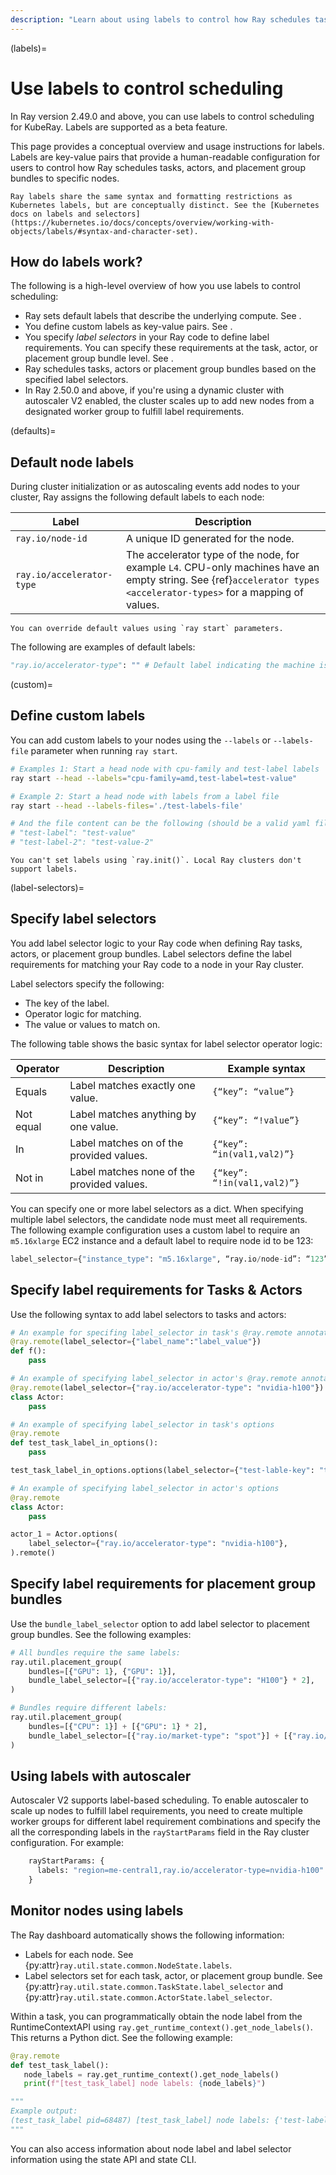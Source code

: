 ```yaml
---
description: "Learn about using labels to control how Ray schedules tasks, actors, and placement groups to nodes in your Kubernetes cluster."
---
```


(labels)=
# Use labels to control scheduling

In Ray version 2.49.0 and above, you can use labels to control scheduling for KubeRay. Labels are supported as a beta feature.

This page provides a conceptual overview and usage instructions for labels. Labels are key-value pairs that provide a human-readable configuration for users to control how Ray schedules tasks, actors, and placement group bundles to specific nodes.


```{note} 
Ray labels share the same syntax and formatting restrictions as Kubernetes labels, but are conceptually distinct. See the [Kubernetes docs on labels and selectors](https://kubernetes.io/docs/concepts/overview/working-with-objects/labels/#syntax-and-character-set).
```


## How do labels work?

The following is a high-level overview of how you use labels to control scheduling:

- Ray sets default labels that describe the underlying compute. See [](defaults).
- You define custom labels as key-value pairs. See [](custom).
- You specify *label selectors* in your Ray code to define label requirements. You can specify these requirements at the task, actor, or placement group bundle level. See [](label-selectors).
- Ray schedules tasks, actors or placement group bundles based on the specified label selectors.
- In Ray 2.50.0 and above, if you're using a dynamic cluster with autoscaler V2 enabled, the cluster scales up to add new nodes from a designated worker group to fulfill label requirements.

(defaults)=
## Default node labels 

During cluster initialization or as autoscaling events add nodes to your cluster, Ray assigns the following default labels to each node:

| Label | Description |
| --- | --- |
| `ray.io/node-id` | A unique ID generated for the node. |
| `ray.io/accelerator-type` | The accelerator type of the node, for example `L4`. CPU-only machines have an empty string. See {ref}`accelerator types <accelerator-types>` for a mapping of values. |

```{note} 
You can override default values using `ray start` parameters.
```

The following are examples of default labels:

```python
"ray.io/accelerator-type": "" # Default label indicating the machine is CPU-only.
```

(custom)=
## Define custom labels

You can add custom labels to your nodes using the `--labels` or `--labels-file` parameter when running `ray start`.

```bash
# Examples 1: Start a head node with cpu-family and test-label labels
ray start --head --labels="cpu-family=amd,test-label=test-value"

# Example 2: Start a head node with labels from a label file
ray start --head --labels-files='./test-labels-file'

# And the file content can be the following (should be a valid yaml file):
# "test-label": "test-value"
# "test-label-2": "test-value-2"
```

```{note} 
You can't set labels using `ray.init()`. Local Ray clusters don't support labels.
```

(label-selectors)=
## Specify label selectors

You add label selector logic to your Ray code when defining Ray tasks, actors, or placement group bundles. Label selectors define the label requirements for matching your Ray code to a node in your Ray cluster.

Label selectors specify the following:

- The key of the label.
- Operator logic for matching.
- The value or values to match on.

The following table shows the basic syntax for label selector operator logic:

| Operator | Description | Example syntax |
| --- | --- | --- |
| Equals | Label matches exactly one value. | `{“key”: “value”}`
| Not equal | Label matches anything by one value. | `{“key”: “!value”}`
| In | Label matches on of the provided values. | `{“key”: “in(val1,val2)”}`
| Not in | Label matches none of the provided values. | `{“key”: “!in(val1,val2)”}`

You can specify one or more label selectors as a dict. When specifying multiple label selectors, the candidate node must meet all requirements. The following example configuration uses a custom label to require an `m5.16xlarge` EC2 instance and a default label to require node id to be 123:

```python
label_selector={"instance_type": "m5.16xlarge", “ray.io/node-id”: “123”}  
```

## Specify label requirements for Tasks & Actors

Use the following syntax to add label selectors to tasks and actors:

```python
# An example for specifing label_selector in task's @ray.remote annotation
@ray.remote(label_selector={"label_name":"label_value"})
def f():
    pass

# An example of specifying label_selector in actor's @ray.remote annotation
@ray.remote(label_selector={"ray.io/accelerator-type": "nvidia-h100"})
class Actor:
    pass

# An example of specifying label_selector in task's options
@ray.remote
def test_task_label_in_options():
    pass

test_task_label_in_options.options(label_selector={"test-lable-key": "test-label-value"}).remote()

# An example of specifying label_selector in actor's options
@ray.remote
class Actor:
    pass

actor_1 = Actor.options(
    label_selector={"ray.io/accelerator-type": "nvidia-h100"},
).remote()
```

## Specify label requirements for placement group bundles

Use the `bundle_label_selector` option to add label selector to placement group bundles. See the following examples:

```python
# All bundles require the same labels:
ray.util.placement_group(
    bundles=[{"GPU": 1}, {"GPU": 1}],
    bundle_label_selector=[{"ray.io/accelerator-type": "H100"} * 2],
)

# Bundles require different labels:
ray.util.placement_group(
    bundles=[{"CPU": 1}] + [{"GPU": 1} * 2],
    bundle_label_selector=[{"ray.io/market-type": "spot"}] + [{"ray.io/accelerator-type": "H100"} * 2]
)
```
## Using labels with autoscaler

Autoscaler V2 supports label-based scheduling. To enable autoscaler to scale up nodes to fulfill label requirements, you need to create multiple worker groups for different label requirement combinations and specify the all the corresponding labels in the `rayStartParams` field in the Ray cluster configuration. For example:

```python
    rayStartParams: {
      labels: "region=me-central1,ray.io/accelerator-type=nvidia-h100"
    }
```

## Monitor nodes using labels

The Ray dashboard automatically shows the following information:
- Labels for each node. See {py:attr}`ray.util.state.common.NodeState.labels`.
- Label selectors set for each task, actor, or placement group bundle. See {py:attr}`ray.util.state.common.TaskState.label_selector` and {py:attr}`ray.util.state.common.ActorState.label_selector`.

Within a task, you can programmatically obtain the node label from the RuntimeContextAPI using `ray.get_runtime_context().get_node_labels()`. This returns a Python dict. See the following example:

```python
@ray.remote
def test_task_label():
   node_labels = ray.get_runtime_context().get_node_labels()
   print(f"[test_task_label] node labels: {node_labels}")

"""
Example output:
(test_task_label pid=68487) [test_task_label] node labels: {'test-label-1': 'test-value-1', 'test-label-key': 'test-label-value', 'test-label-2': 'test-value-2'}
"""
```
You can also access information about node label and label selector information using the state API and state CLI.
